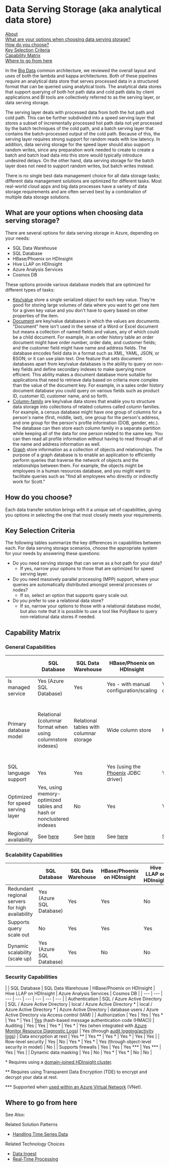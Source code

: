 # Data Serving Storage (aka analytical data store)

[About]()  
[What are your options when choosing data serving storage?](#options)  
[How do you choose?](#howtochoose)  
[Key Selection Criteria](#criteria)  
[Capability Matrix](#matrix)   
[Where to go from here](#wheretogo)  

<a name="about"></a>

In the [Big Data](../common-architectures/big-data.md) common architecture, we reviewed the overall layout and uses of both the lambda and kappa architectures. Both of these pipelines require an analytical data store that serves processed data in a structured format that can be queried using analytical tools. The analytical data stores that support querying of both hot path data and cold path data by client applications and BI tools are collectively referred to as the serving layer, or data serving storage.

The serving layer deals with processed data from both the hot path and cold path. This can be further subdivided into a speed serving layer that stores a subset of incrementally processed hot path data not yet processed by the batch techniques of the cold path, and a batch serving layer that contains the batch-processed output of the cold path. Because of this, the serving layer requires strong support for random reads with low latency. In addition, data serving storage for the speed layer should also support random writes, since any preparation work needed to create to create a batch and batch load data into this store would typically introduce undesired delays. On the other hand, data serving storage for the batch layer does not need to support random writes, but batch writes instead.

There is no single best data management choice for all data storage tasks; different data management solutions are optimized for different tasks. Most real-world cloud apps and big data processes have a variety of data storage requirements and are often served best by a combination of multiple data storage solutions.

## <a name="options"></a> What are your options when choosing data serving storage?
There are several options for data serving storage in Azure, depending on your needs:

- SQL Data Warehouse
- SQL Database
- HBase/Phoenix on HDInsight
- Hive LLAP on HDInsight
- Azure Analysis Services
- Cosmos DB

These options provide various database models that are optimized for different types of tasks:

- [Key/value](https://msdn.microsoft.com/en-us/library/dn313285.aspx#sec7) store a single serialized object for each key value. They're good for storing large volumes of data where you want to get one item for a given key value and you don't have to query based on other properties of the item.
- [Document](https://msdn.microsoft.com/en-us/library/dn313285.aspx#sec8) are key/value databases in which the values are *documents*. "Document" here isn't used in the sense of a Word or Excel document but means a collection of named fields and values, any of which could be a child document. For example, in an order history table an order document might have order number, order date, and customer fields; and the customer field might have name and address fields. The database encodes field data in a format such as XML, YAML, JSON, or BSON; or it can use plain text. One feature that sets document databases apart from key/value databases is the ability to query on non-key fields and define secondary indexes to make querying more efficient. This ability makes a document database more suitable for applications that need to retrieve data based on criteria more complex than the value of the document key. For example, in a sales order history document database you could query on various fields such as product ID, customer ID, customer name, and so forth.
- [Column-family](https://msdn.microsoft.com/en-us/library/dn313285.aspx#sec9) are key/value data stores that enable you to structure data storage into collections of related columns called column families. For example, a census database might have one group of columns for a person's name (first, middle, last), one group for the person's address, and one group for the person's profile information (DOB, gender, etc.). The database can then store each column family in a separate partition while keeping all of the data for one person related to the same key. You can then read all profile information without having to read through all of the name and address information as well.
- [Graph](https://msdn.microsoft.com/en-us/library/dn313285.aspx#sec10) store information as a collection of objects and relationships. The purpose of a graph database is to enable an application to efficiently perform queries that traverse the network of objects and the relationships between them. For example, the objects might be employees in a human resources database, and you might want to facilitate queries such as "find all employees who directly or indirectly work for Scott."

## <a name="howtochoose"></a> How do you choose?
Each data transfer solution brings with it a unique set of capabilities, giving you options in selecting the one that most closely meets your requirements.

## <a name="criteria"></a> Key Selection Criteria

The following tables summarize the key differences in capabilities between each. For data serving storage scenarios, choose the appropriate system for your needs by answering these questions:

- Do you need serving storage that can serve as a hot path for your data?
    - If yes, narrow your options to those that are optimized for speed serving layer.
- Do you need massively parallel processing (MPP) support, where your queries are automatically distributed amongst several processes or nodes?
    - If so, select an option that supports query scale out.
- Do you prefer to use a relational data store?
    - If so, narrow your options to those with a relational database model, but also note that it is possible to use a tool like PolyBase to query non-relational data stores if needed.

## <a name="matrix"></a> Capability Matrix

### General Capabilities

| | SQL Database | SQL Data Warehouse | HBase/Phoenix on HDInsight | Hive LLAP on HDInsight | Azure Analysis Services | Cosmos DB |
| --- | --- | --- | --- | --- | --- | --- |
| Is managed service | Yes (Azure SQL Database) | Yes | Yes - with manual configuration/scaling | Yes - with manual configuration/scaling | Yes | Yes |
| Primary database model | Relational (columnar format when using columnstore indexes) | Relational tables with columnar storage | Wide column store | Hive/In-Memory | Tabular/MOLAP semantic models | Document store, Graph DBMS, Key-value store, Wide column store |
| SQL language support | Yes | Yes | Yes (using the [Phoenix](http://phoenix.apache.org/) JDBC driver) | Yes | No | Yes |
| Optimized for speed serving layer | Yes, using memory-optimized tables and hash or nonclustered indexes | No | Yes | Yes | No | Yes |
| Regional availability | See [here](https://azure.microsoft.com/regions/#services) | See [here](https://azure.microsoft.com/regions/#services) | See [here](https://azure.microsoft.com/regions/#services) | See [here](https://azure.microsoft.com/regions/#services) | See [here](https://azure.microsoft.com/regions/#services) | See [here](https://azure.microsoft.com/regions/#services) |

### Scalability Capabilities

| | SQL Database | SQL Data Warehouse | HBase/Phoenix on HDInsight | Hive LLAP on HDInsight | Azure Analysis Services | Cosmos DB |
| --- | --- | --- | --- | --- | --- | --- |
| Redundant regional servers for high availability  | Yes (Azure SQL Database) | Yes | Yes | No | No | Yes | Yes |
| Supports query scale out  | No | Yes | Yes | Yes | Yes | Yes |
| Dynamic scalability (scale up)  | Yes (Azure SQL Database) | Yes | No | No | Yes | Yes |

### Security Capabilities

| | SQL Database | SQL Data Warehouse | HBase/Phoenix on HDInsight | Hive LLAP on HDInsight | Azure Analysis Services | Cosmos DB |
| --- | --- | --- | --- | --- | --- | --- | --- |
| Authentication  | SQL / Azure Active Directory | SQL / Azure Active Directory | local / Azure Active Directory * | local / Azure Active Directory * | Azure Active Directory | database users / Azure Active Directory via Access control (IAM) |
| Authorization  | Yes | Yes | Yes * | Yes * | Yes | [Yes](https://docs.microsoft.com/azure/cosmos-db/secure-access-to-data) (hash-based message authentication code (HMAC))
| Auditing  | Yes | Yes | Yes * | Yes * | Yes (when integrated with [Azure Monitor Resource Diagnostic Logs](https://docs.microsoft.com/azure/monitoring-and-diagnostics/monitoring-overview-of-diagnostic-logs)) | Yes (through [audit logging/activity logs](https://docs.microsoft.com/azure/cosmos-db/logging))
| Data encryption at rest | Yes ** | Yes ** | Yes * | Yes * | Yes | Yes |
| Row-level security | Yes | No | Yes * | Yes * | Yes (through object-level security in model) | No |
| Supports firewalls | Yes | Yes | Yes \*** | Yes \*** | Yes | Yes |
| Dynamic data masking | Yes | No | Yes * | Yes * | No | No |

\* Requires using a [domain-joined HDInsight cluster](https://docs.microsoft.com/azure/hdinsight/domain-joined/apache-domain-joined-introduction).

\** Requires using Transparent Data Encryption (TDE) to encrypt and decrypt your data at rest.

\*** Supported when [used within an Azure Virtual Network](https://docs.microsoft.com/azure/hdinsight/hdinsight-extend-hadoop-virtual-network) (VNet).


## <a name="wheretogo"></a>Where to go from here
See Also:

Related Solution Patterns
- [Handling Time Series Data](../solution-patterns/time-series.md)

Related Technology Choices
- [Data Ingest](./data-ingest.md)
- [Real-Time Processing](./real-time-processing.md)